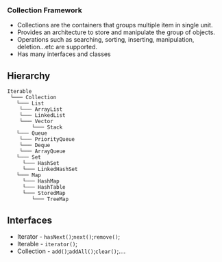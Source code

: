 ### Collection Framework
- Collections are the containers that groups multiple item in single unit.
- Provides an architecture to store and manipulate the group of objects.
- Operations such as searching, sorting, inserting, manipulation, deletion...etc are supported.
- Has many interfaces and classes

## Hierarchy
```
Iterable
 └─── Collection  
   └─── List
   	└─── ArrayList
   	└─── LinkedList
   	└─── Vector
   		└─── Stack 
   └─── Queue
   	└─── PriorityQueue
   	└─── Deque
   	└─── ArrayQueue
   └─── Set
   	 └─── HashSet
   	 └─── LinkedHashSet
   └─── Map
   	 └─── HashMap
   	 └─── HashTable
   	 └─── StoredMap
   	 	└─── TreeMap
```
## Interfaces
- Iterator - `hasNext()`;`next()`;`remove()`;
- Iterable - `iterator()`;
- Collection - `add()`;`addAll()`;`clear()`;....